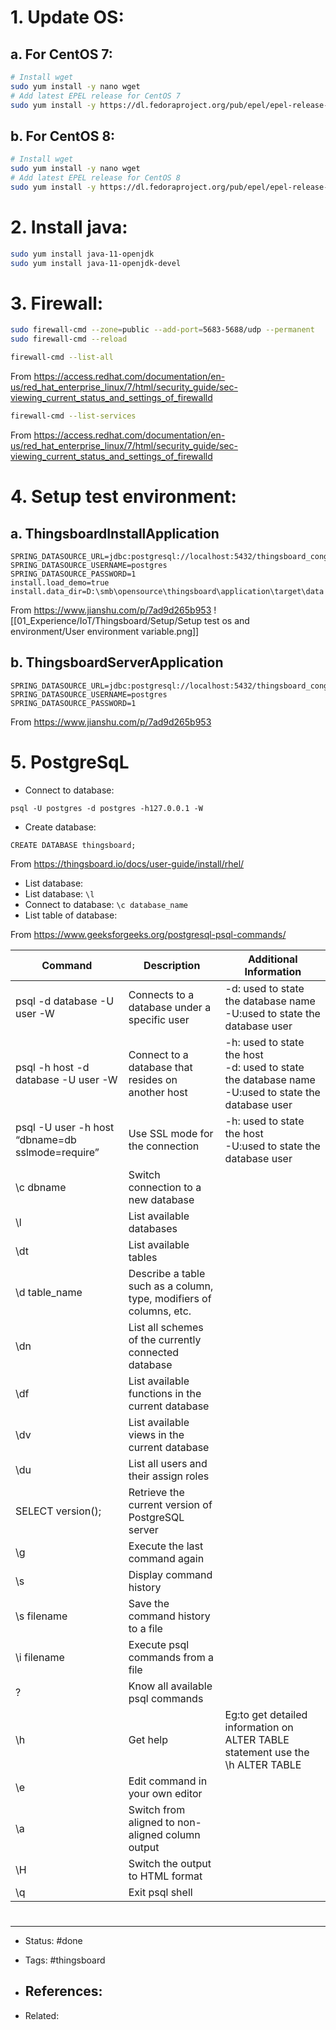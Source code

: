 # 1. Update OS:

## a. For CentOS 7:

```bash
# Install wget
sudo yum install -y nano wget
# Add latest EPEL release for CentOS 7
sudo yum install -y https://dl.fedoraproject.org/pub/epel/epel-release-latest--7.noarch.rpm
```

## b. For CentOS 8:

```bash
# Install wget
sudo yum install -y nano wget
# Add latest EPEL release for CentOS 8
sudo yum install -y https://dl.fedoraproject.org/pub/epel/epel-release-latest-8.noarch.rpm
```

# 2. Install java:

```bash
sudo yum install java-11-openjdk
sudo yum install java-11-openjdk-devel
```

# 3. Firewall:

```bash
sudo firewall-cmd --zone=public --add-port=5683-5688/udp --permanent
sudo firewall-cmd --reload
```

```bash
firewall-cmd --list-all
```

From <https://access.redhat.com/documentation/en-us/red_hat_enterprise_linux/7/html/security_guide/sec-viewing_current_status_and_settings_of_firewalld>

```bash
firewall-cmd --list-services
```

From <https://access.redhat.com/documentation/en-us/red_hat_enterprise_linux/7/html/security_guide/sec-viewing_current_status_and_settings_of_firewalld>

# 4. Setup test environment:

## a. ThingsboardInstallApplication

```
SPRING_DATASOURCE_URL=jdbc:postgresql://localhost:5432/thingsboard_congnt16
SPRING_DATASOURCE_USERNAME=postgres
SPRING_DATASOURCE_PASSWORD=1
install.load_demo=true
install.data_dir=D:\smb\opensource\thingsboard\application\target\data
```

From <https://www.jianshu.com/p/7ad9d265b953>
![[01_Experience/IoT/Thingsboard/Setup/Setup test os and environment/User environment variable.png]]
## b. ThingsboardServerApplication

```
SPRING_DATASOURCE_URL=jdbc:postgresql://localhost:5432/thingsboard_congnt16
SPRING_DATASOURCE_USERNAME=postgres
SPRING_DATASOURCE_PASSWORD=1
```

From <https://www.jianshu.com/p/7ad9d265b953>

# 5. PostgreSqL

- Connect to database:

```
psql -U postgres -d postgres -h127.0.0.1 -W
```

- Create database:

```
CREATE DATABASE thingsboard;
```

From <https://thingsboard.io/docs/user-guide/install/rhel/>

- List database:
- List database: `\l`
- Connect to database: `\c database_name`
- List table of database:

From <https://www.geeksforgeeks.org/postgresql-psql-commands/>

| Command                                          | Description                                                         | Additional Information                                                                                    |
| ------------------------------------------------ | ------------------------------------------------------------------- | --------------------------------------------------------------------------------------------------------- |
| psql -d database -U user -W                      | Connects to a database under a specific user                        | -d: used to state the database name <br>-U:used to state the database user                                |
| psql -h host -d database -U user -W              | Connect to a database that resides on another host                  | -h: used to state the host <br>-d: used to state the database name <br>-U:used to state the database user |
| psql -U user -h host “dbname=db sslmode=require” | Use SSL mode for the connection                                     | -h: used to state the host <br>-U:used to state the database user                                         |
| \c dbname                                        | Switch connection to a new database                                 |                                                                                                           |
| \l                                               | List available databases                                            |                                                                                                           |
| \dt                                              | List available tables                                               |                                                                                                           |
| \d table_name                                    | Describe a table such as a column, type, modifiers of columns, etc. |                                                                                                           |
| \dn                                              | List all schemes of the currently connected database                |                                                                                                           |
| \df                                              | List available functions in the current database                    |                                                                                                           |
| \dv                                              | List available views in the current database                        |                                                                                                           |
| \du                                              | List all users and their assign roles                               |                                                                                                           |
| SELECT version();                                | Retrieve the current version of PostgreSQL server                   |                                                                                                           |
| \g                                               | Execute the last command again                                      |                                                                                                           |
| \s                                               | Display command history                                             |                                                                                                           |
| \s filename                                      | Save the command history to a file                                  |                                                                                                           |
| \i filename                                      | Execute psql commands from a file                                   |                                                                                                           |
| ?                                                | Know all available psql commands                                    |                                                                                                           |
| \h                                               | Get help                                                            | Eg:to get detailed information on ALTER TABLE statement use the \h ALTER TABLE                            |
| \e                                               | Edit command in your own editor                                     |                                                                                                           |
| \a                                               | Switch from aligned to non-aligned column output                    |                                                                                                           |
| \H                                               | Switch the output to HTML format                                    |                                                                                                           |
| \q                                               | Exit psql shell                                                     |                                                                                                           |

# 







#

---

- Status: #done

- Tags: #thingsboard

- References:
  - 

- Related:
